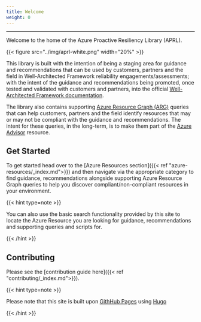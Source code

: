 ```yaml
---
title: Welcome
weight: 0
---
```


---

Welcome to the home of the Azure Proactive Resiliency Library (APRL).

{{< figure src="../img/aprl-white.png" width="20%" >}}

This library is built with the intention of being a staging area for guidance and recommendations that can be used by customers, partners and the field in Well-Architected Framework reliability engagements/assessments; with the intent of the guidance and recommendations being promoted, once tested and validated with customers and partners, into the official [Well-Architected Framework documentation](https://aka.ms/waf).

The library also contains supporting [Azure Resource Graph (ARG)](https://learn.microsoft.com/azure/governance/resource-graph/overview) queries that can help customers, partners and the field identify resources that may or may not be compliant with the guidance and recommendations. The intent for these queries, in the long-term, is to make them part of the [Azure Advisor](https://learn.microsoft.com/azure/advisor/advisor-overview) resource.

## Get Started

To get started head over to the [Azure Resources section]({{< ref "azure-resources/_index.md">}}) and then navigate via the appropriate category to find guidance, recommendations alongside supporting Azure Resource Graph queries to help you discover compliant/non-compliant resources in your environment.

{{< hint type=note >}}

You can also use the basic search functionality provided by this site to locate the Azure Resource you are looking for guidance, recommendations and supporting queries and scripts for.

{{< /hint >}}

## Contributing

Please see the [contribution guide here]({{< ref "contributing/_index.md">}}).

{{< hint type=note >}}

Please note that this site is built upon [GithHub Pages](https://pages.github.com) using [Hugo](https://gohugo.io/)

{{< /hint >}}
